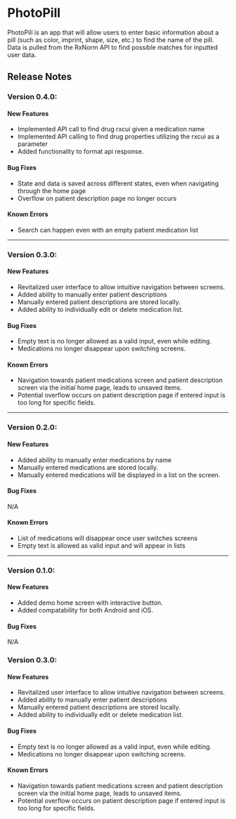 # PhotoPill
PhotoPill is an app that will allow users to enter basic information about a pill (such as color, imprint, shape, size, etc.) to find the name of the pill. Data is pulled from the RxNorm API to find possible matches for inputted user data.


## Release Notes

### Version 0.4.0:
#### New Features
* Implemented API call to find drug rxcui given a medication name
* Implemented API calling to find drug properties utilizing the rxcui as a parameter 
* Added functionality to format api response.

#### Bug Fixes
* State and data is saved across different states, even when navigating through the home page
* Overflow on patient description page no longer occurs

#### Known Errors
* Search can happen even with an empty patient medication list


---
### Version 0.3.0:
#### New Features
* Revitalized user interface to allow intuitive navigation between screens.
* Added ability to manually enter patient descriptions
* Manually entered patient descriptions are stored locally.
* Added ability to individually edit or delete medication list.

#### Bug Fixes
* Empty text is no longer allowed as a valid input, even while editing.
* Medications no longer disappear upon switching screens.

#### Known Errors
* Navigation towards patient medications screen and patient description screen via the initial home page, leads to unsaved items.
* Potential overflow occurs on patient description page if entered input is too long for specific fields.


---
### Version 0.2.0:
#### New Features
* Added ability to manually enter medications by name
* Manually entered medications are stored locally.
* Manually entered medications will be displayed in a list on the screen.

#### Bug Fixes
N/A

#### Known Errors
* List of medications will disappear once user switches screens
* Empty text is allowed as valid input and will appear in lists

---

### Version 0.1.0:
#### New Features
* Added demo home screen with interactive button.
* Added compatability for both Android and iOS.

#### Bug Fixes
N/A

### Version 0.3.0:
#### New Features
* Revitalized user interface to allow intuitive navigation between screens.
* Added ability to manually enter patient descriptions
* Manually entered patient descriptions are stored locally.
* Added ability to individually edit or delete medication list.

#### Bug Fixes
* Empty text is no longer allowed as a valid input, even while editing.
* Medications no longer disappear upon switching screens.

#### Known Errors
* Navigation towards patient medications screen and patient description screen via the initial home page, leads to unsaved items.
* Potential overflow occurs on patient description page if entered input is too long for specific fields.


